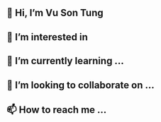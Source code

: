 ## 👋 Hi, I’m Vu Son Tung
## 👀 I’m interested in 
## 🌱 I’m currently learning ...
## 💞️ I’m looking to collaborate on ...
## 📫 How to reach me ...

<!---
g9vsttung/g9vsttung is a ✨ special ✨ repository because its `README.md` (this file) appears on your GitHub profile.
You can click the Preview link to take a look at your changes.
--->
